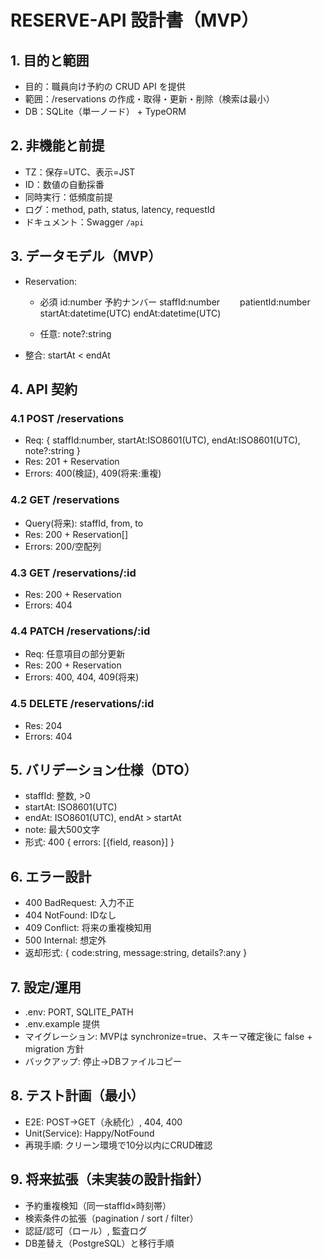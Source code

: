 # RESERVE-API 設計書（MVP）

## 1. 目的と範囲

- 目的：職員向け予約の CRUD API を提供
- 範囲：/reservations の作成・取得・更新・削除（検索は最小）
- DB：SQLite（単一ノード） + TypeORM

## 2. 非機能と前提

- TZ：保存=UTC、表示=JST
- ID：数値の自動採番
- 同時実行：低頻度前提
- ログ：method, path, status, latency, requestId
- ドキュメント：Swagger `/api`

## 3. データモデル（MVP）

- Reservation:
  - 必須
    id:number 予約ナンバー
    staffId:number　　
    patientId:number
    startAt:datetime(UTC)
    endAt:datetime(UTC)

  - 任意: note?:string

- 整合: startAt < endAt

## 4. API 契約

### 4.1 POST /reservations

- Req: { staffId:number, startAt:ISO8601(UTC), endAt:ISO8601(UTC), note?:string }
- Res: 201 + Reservation
- Errors: 400(検証), 409(将来:重複)

### 4.2 GET /reservations

- Query(将来): staffId, from, to
- Res: 200 + Reservation[]
- Errors: 200/空配列

### 4.3 GET /reservations/:id

- Res: 200 + Reservation
- Errors: 404

### 4.4 PATCH /reservations/:id

- Req: 任意項目の部分更新
- Res: 200 + Reservation
- Errors: 400, 404, 409(将来)

### 4.5 DELETE /reservations/:id

- Res: 204
- Errors: 404

## 5. バリデーション仕様（DTO）

- staffId: 整数, >0
- startAt: ISO8601(UTC)
- endAt: ISO8601(UTC), endAt > startAt
- note: 最大500文字
- 形式: 400 { errors: [{field, reason}] }

## 6. エラー設計

- 400 BadRequest: 入力不正
- 404 NotFound: IDなし
- 409 Conflict: 将来の重複検知用
- 500 Internal: 想定外
- 返却形式: { code:string, message:string, details?:any }

## 7. 設定/運用

- .env: PORT, SQLITE_PATH
- .env.example 提供
- マイグレーション: MVPは synchronize=true、スキーマ確定後に false + migration 方針
- バックアップ: 停止→DBファイルコピー

## 8. テスト計画（最小）

- E2E: POST→GET（永続化）, 404, 400
- Unit(Service): Happy/NotFound
- 再現手順: クリーン環境で10分以内にCRUD確認

## 9. 将来拡張（未実装の設計指針）

- 予約重複検知（同一staffId×時刻帯）
- 検索条件の拡張（pagination / sort / filter）
- 認証/認可（ロール）, 監査ログ
- DB差替え（PostgreSQL）と移行手順
